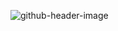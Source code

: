 ![github-header-image](https://github.com/user-attachments/assets/1524b0c2-df2e-43cb-88dd-e176861194e1)


